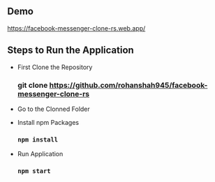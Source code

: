 ## Demo

https://facebook-messenger-clone-rs.web.app/

## Steps to Run the Application

- First Clone the Repository
  ### git clone https://github.com/rohanshah945/facebook-messenger-clone-rs
  
- Go to the Clonned Folder

- Install npm Packages
  ### `npm install`
  
- Run Application
  ### `npm start`
